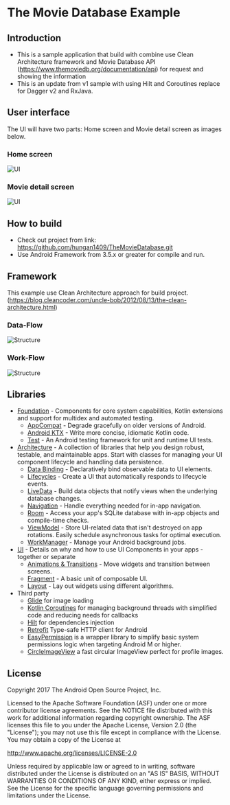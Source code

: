 The Movie Database Example
===========================================================

Introduction
-------------
- This is a sample application that build with combine use Clean Architecture framework and Movie Database API (https://www.themoviedb.org/documentation/api) for request and showing the information
- This is an update from v1 sample with using Hilt and Coroutines replace for Dagger v2 and RxJava.

User interface
-------------
The UI will have two parts: Home screen and Movie detail screen as images below.

### Home screen
![UI](images/home.png "Home screen")

### Movie detail screen
![UI](images/movie_details.png "Movie detail screen")

How to build
-------------
* Check out project from link: https://github.com/hungan1409/TheMovieDatabase.git
* Use Android Framework from 3.5.x or greater for compile and run.

Framework
-------------
This example use Clean Architecture approach for build project.
(https://blog.cleancoder.com/uncle-bob/2012/08/13/the-clean-architecture.html)

### Data-Flow
![Structure](images/data-flow.png "Data flow")

### Work-Flow
![Structure](images/work-flow.png "Work flow")

Libraries
-------------
* [Foundation][0] - Components for core system capabilities, Kotlin extensions and support for
  multidex and automated testing.
  * [AppCompat][1] - Degrade gracefully on older versions of Android.
  * [Android KTX][2] - Write more concise, idiomatic Kotlin code.
  * [Test][4] - An Android testing framework for unit and runtime UI tests.
* [Architecture][10] - A collection of libraries that help you design robust, testable, and
  maintainable apps. Start with classes for managing your UI component lifecycle and handling data
  persistence.
  * [Data Binding][11] - Declaratively bind observable data to UI elements.
  * [Lifecycles][12] - Create a UI that automatically responds to lifecycle events.
  * [LiveData][13] - Build data objects that notify views when the underlying database changes.
  * [Navigation][14] - Handle everything needed for in-app navigation.
  * [Room][16] - Access your app's SQLite database with in-app objects and compile-time checks.
  * [ViewModel][17] - Store UI-related data that isn't destroyed on app rotations. Easily schedule
     asynchronous tasks for optimal execution.
  * [WorkManager][18] - Manage your Android background jobs.
* [UI][30] - Details on why and how to use UI Components in your apps - together or separate
  * [Animations & Transitions][31] - Move widgets and transition between screens.
  * [Fragment][34] - A basic unit of composable UI.
  * [Layout][35] - Lay out widgets using different algorithms.
* Third party
  * [Glide][90] for image loading
  * [Kotlin Coroutines][91] for managing background threads with simplified code and reducing needs for callbacks
  * [Hilt][93] for dependencies injection
  * [Retrofit][94] Type-safe HTTP client for Android
  * [EasyPermission][95]  is a wrapper library to simplify basic system permissions logic when targeting Android M or higher.
  * [CircleImageView][96]  a fast circular ImageView perfect for profile images.


[0]: https://developer.android.com/jetpack/components
[1]: https://developer.android.com/topic/libraries/support-library/packages#v7-appcompat
[2]: https://developer.android.com/kotlin/ktx
[4]: https://developer.android.com/training/testing/
[10]: https://developer.android.com/jetpack/arch/
[11]: https://developer.android.com/topic/libraries/data-binding/
[12]: https://developer.android.com/topic/libraries/architecture/lifecycle
[13]: https://developer.android.com/topic/libraries/architecture/livedata
[14]: https://developer.android.com/topic/libraries/architecture/navigation/
[16]: https://developer.android.com/topic/libraries/architecture/room
[17]: https://developer.android.com/topic/libraries/architecture/viewmodel
[18]: https://developer.android.com/topic/libraries/architecture/workmanager
[30]: https://developer.android.com/guide/topics/ui
[31]: https://developer.android.com/training/animation/
[34]: https://developer.android.com/guide/components/fragments
[35]: https://developer.android.com/guide/topics/ui/declaring-layout
[90]: https://bumptech.github.io/glide/
[91]: https://github.com/Kotlin/kotlinx.coroutines
[92]: https://github.com/ReactiveX
[93]: https://dagger.dev/hilt/
[94]: https://github.com/square/retrofit
[95]: https://github.com/googlesamples/easypermissions
[96]: https://github.com/hdodenhof/CircleImageView


License
--------

Copyright 2017 The Android Open Source Project, Inc.

Licensed to the Apache Software Foundation (ASF) under one or more contributor
license agreements.  See the NOTICE file distributed with this work for
additional information regarding copyright ownership.  The ASF licenses this
file to you under the Apache License, Version 2.0 (the "License"); you may not
use this file except in compliance with the License.  You may obtain a copy of
the License at

http://www.apache.org/licenses/LICENSE-2.0

Unless required by applicable law or agreed to in writing, software
distributed under the License is distributed on an "AS IS" BASIS, WITHOUT
WARRANTIES OR CONDITIONS OF ANY KIND, either express or implied.  See the
License for the specific language governing permissions and limitations under
the License.